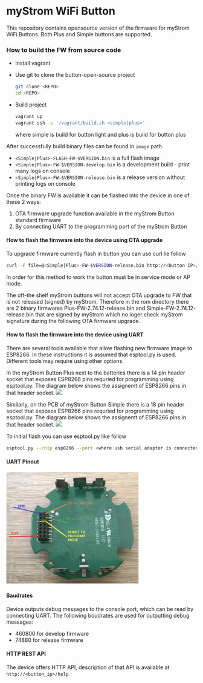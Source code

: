 # myStrom WiFi Button

This repository contains opensource version of the firmware for myStrom WiFi Buttons. Both Plus and Simple buttons are supported.

### How to build the FW from source code

- Install vagrant

- Use git to clone the button-open-source project

  ```bash
  git clone <REPO>
  cd <REPO>
  ```

- Build project

  ```bash
  vagrant up
  vagrant ssh -c '/vagrant/build.sh <simple|plus>'
  ```
  
  where simple is build for button light and plus is build for button plus

After successfully build binary files can be found in `image` path

- `<Simple|Plus>-FLASH-FW-$VERSION.bin` is a full flash image
- `<Simple|Plus>-FW-$VERSION-develop.bin` is a development build - print many logs on console
- `<Simple|Plus>-FW-$VERSION-release.bin` is a release version without printing logs on console

Once the binary FW is available it can be flashed into the device in one of these 2 ways:

1. OTA firmware upgrade function available in the myStrom Button standard firmware
2. By connecting UART to the programming port of the myStrom Button



#### How to flash the firmware into the device using OTA upgrade

To upgrade firmware currently flash in button you can use curl lie follow

```bash
curl -F file=@<Simple|Plus>-FW-$VERSION-release.bin http://<button IP>/load
```

In order for this method to work the button must be in service mode or AP mode. 

The off-the shelf myStrom buttons will not accept OTA upgrade to FW that is not released (signed) by myStrom. Therefore in the rom directory there are 2 binary firmwares Plus-FW-2.74.12-release.bin and Simple-FW-2.74.12-release.bin that are signed by myStrom which no loger check myStrom signature during the following OTA firmware upgrade.



#### How to flash the firmware into the device using UART

There are several tools available that allow flashing new firmware image to ESP8266. In these instructions it is assumed that esptool.py is used. Different tools may require using other options.

In the myStrom Button Plus next to the batteries there is a 14 pin header socket that exposes ESP8266 pins requried for programming using esptool.py. The diagram below shows the assignemt of ESP8266 pins in that header socket. 
<img src="PlusHeader.png" width="600">

Similarly, on the PCB of myStrom Button Simple there is a 18 pin header socket that exposes ESP8266 pins requried for programming using esptool.py. The diagram below shows the assignemt of ESP8266 pins in that header socket. 
<img src="SimpleHeader.png" width="600">

To initial flash you can use esptool.py like follow

```bash
esptool.py --chip esp8266 --port <where usb serial adapter is connected> --baud <460800> write_flash --flash_freq keep --flash_mode keep --flash_size 2MB 0x0 <Simple|Plus>-FLASH-FW-$VERSION.bin
```


#### UART Pinout
<img src="/doc/uart_pinout.jpg" width=350/>


#### Baudrates

Device outputs debug messages to the console port, which can be read by connecting UART. The following boudrates are used for outputting debug messages:

- 460800 for develop firmware
- 74880 for release firmware



#### HTTP REST API

The device offers HTTP API, description of that API is available at `http://<button_ip>/help`
